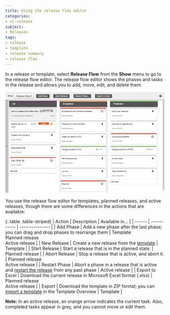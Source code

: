 ```yaml
---
title: Using the release flow editor
categories:
- xl-release
subject:
- Releases
tags:
- release
- template
- release summary
- release flow
---
```


In a release or template, select **Release Flow** from the **Show** menu to go to the release flow editor. The release flow editor shows the phases and tasks in the release and allows you to add, move, edit, and delete them.

![Release Flow Editor](../images/release-flow-editor.png)

You use the release flow editor for templates, planned releases, and active releases, though there are some differences in the actions that are available:

{:.table .table-striped}
| Action | Description | Available in... |
| ------ | ----------- | --------------- |
| Add Phase | Add a new phase after the last phase; you can drag and drop phases to rearrange them | Template<br />Planned release<br />Active release |
| New Release | Create a new release from the [template](/xl-release/how-to/create-a-release-template.html) | Template |
| Start Release | Start a release that is in the planned state. |  Planned release |
| Abort Release | Stop a release that is active, and abort it. | Planned release<br />Active release |
| Restart Phase | Abort a phase in a release that is active and [restart the release](/xl-release/how-to/restart-a-phase-in-an-active-release.html) from any past phase | Active release |
| Export to Excel | Download the current release in Microsoft Excel format (.xlsx) | Planned release<br />Active release |
| Export | Download the template in ZIP format; you can [import a template](/xl-release/how-to/import-a-release-template.html) in the Template Overview | Template |

**Note:** In an active release, an orange arrow indicates the current task. Also, completed tasks appear in grey, and you cannot move or edit them.
